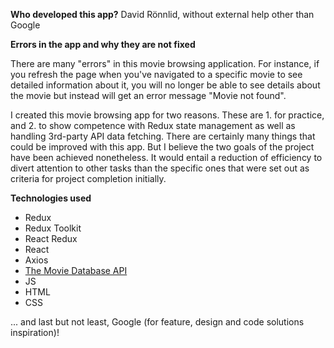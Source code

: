 **Who developed this app?**
David Rönnlid, without external help other than Google

**Errors in the app and why they are not fixed**

There are many "errors" in this movie browsing application. For instance, if you refresh the page when you've navigated to a specific movie to see detailed information about it, you will no longer be able to see details about the movie but instead will get an error message "Movie not found".

I created this movie browsing app for two reasons. These are 1. for practice, and 2. to show competence with Redux state management as well as handling 3rd-party API data fetching. There are certainly many things that could be improved with this app. But I believe the two goals of the project have been achieved nonetheless. It would entail a reduction of efficiency to divert attention to other tasks than the specific ones that were set out as criteria for project completion initially.

**Technologies used**
- Redux
- Redux Toolkit
- React Redux
- React 
- Axios
- [The Movie Database API](https://developers.themoviedb.org/3)
- JS
- HTML
- CSS

... and last but not least, Google (for feature, design and code solutions inspiration)!
